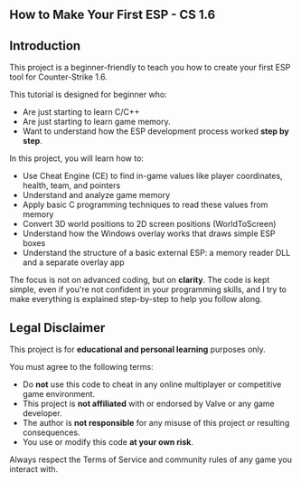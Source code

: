 ## How to Make Your First ESP - CS 1.6

## Introduction

This project is a beginner-friendly to teach you how to create your first ESP tool for Counter-Strike 1.6.

This tutorial is designed for beginner who:

- Are just starting to learn C/C++
- Are just starting to learn game memory.
- Want to understand how the ESP development process worked **step by step**.

In this project, you will learn how to:

- Use Cheat Engine (CE) to find in-game values like player coordinates, health, team, and pointers
- Understand and analyze game memory
- Apply basic C programming techniques to read these values from memory
- Convert 3D world positions to 2D screen positions (WorldToScreen)
- Understand how the Windows overlay works that draws simple ESP boxes
- Understand the structure of a basic external ESP: a memory reader DLL and a separate overlay app

The focus is not on advanced coding, but on **clarity**. The code is kept simple, even if you're not confident in your programming skills, and I try to make everything is explained step-by-step to help you follow along.

## Legal Disclaimer

This project is for **educational and personal learning** purposes only.

You must agree to the following terms:

- Do **not** use this code to cheat in any online multiplayer or competitive game environment.
- This project is **not affiliated** with or endorsed by Valve or any game developer.
- The author is **not responsible** for any misuse of this project or resulting consequences.
- You use or modify this code **at your own risk**.

Always respect the Terms of Service and community rules of any game you interact with.
